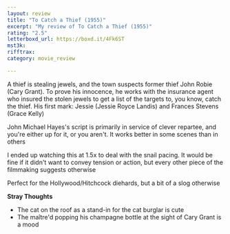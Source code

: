 ```yaml
---
layout: review
title: "To Catch a Thief (1955)"
excerpt: "My review of To Catch a Thief (1955)"
rating: "2.5"
letterboxd_url: https://boxd.it/4Fk6ST
mst3k: 
rifftrax: 
category: movie_review

---
```


A thief is stealing jewels, and the town suspects former thief John Robie (Cary Grant). To prove his innocence, he works with the insurance agent who insured the stolen jewels to get a list of the targets to, you know, catch the thief. His first mark: Jessie (Jessie Royce Landis) and Frances Stevens (Grace Kelly)

John Michael Hayes's script is primarily in service of clever repartee, and you're either up for it, or you aren't. It works better in some scenes than in others

I ended up watching this at 1.5x to deal with the snail pacing. It would be fine if it didn't want to convey tension or action, but every other piece of the filmmaking suggests otherwise

Perfect for the Hollywood/Hitchcock diehards, but a bit of a slog otherwise 

<b>Stray Thoughts</b>
* The cat on the roof as a stand-in for the cat burglar is cute
* The maître'd popping his champagne bottle at the sight of Cary Grant is a mood